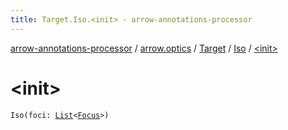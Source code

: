 ```yaml
---
title: Target.Iso.<init> - arrow-annotations-processor
---
```


[arrow-annotations-processor](../../../index.html) / [arrow.optics](../../index.html) / [Target](../index.html) / [Iso](index.html) / [&lt;init&gt;](./-init-.html)

# &lt;init&gt;

`Iso(foci: `[`List`](https://kotlinlang.org/api/latest/jvm/stdlib/kotlin.collections/-list/index.html)`<`[`Focus`](../../-focus/index.html)`>)`